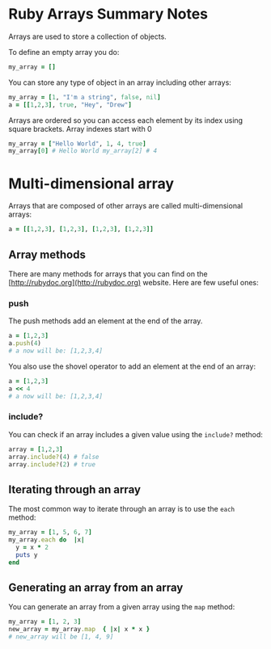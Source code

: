 # Ruby Arrays Summary Notes

Arrays are used to store a collection of objects.

To define an empty array you do:

```ruby
my_array = []
```
You can store any type of object in an array including other arrays:
```ruby
my_array = [1, "I'm a string", false, nil]
a = [[1,2,3], true, "Hey", "Drew"]
```
Arrays are ordered so you can access each element by its index using square brackets. Array indexes start with 0

```ruby
my_array = ["Hello World", 1, 4, true]
my_array[0] # Hello World my_array[2] # 4
```
# Multi-dimensional array
Arrays that are composed of other arrays are called multi-dimensional arrays:
```ruby
a = [[1,2,3], [1,2,3], [1,2,3], [1,2,3]]
```
## Array methods
There are many methods for arrays that you can find on the [http://rubydoc.org](http://rubydoc.org) website. Here are few useful ones:
### push
The push methods add an element at the end of the array.
```ruby
a = [1,2,3]
a.push(4)
# a now will be: [1,2,3,4]
```
You also use the shovel operator to add an element at the end of an array:
```ruby
a = [1,2,3]
a << 4
# a now will be: [1,2,3,4]
```
### include?
You can check if an array includes a given value using the `include?` method:
```ruby
array = [1,2,3]
array.include?(4) # false
array.include?(2) # true
```
## Iterating through an array
The most common way to iterate through an array is to use the `each` method:
```ruby
my_array = [1, 5, 6, 7]
my_array.each do  |x|
  y = x * 2
  puts y
end
```
## Generating an array from an array
You can generate an array from a given array using the `map` method:
```ruby
my_array = [1, 2, 3]
new_array = my_array.map  { |x| x * x }
# new_array will be [1, 4, 9]
```

